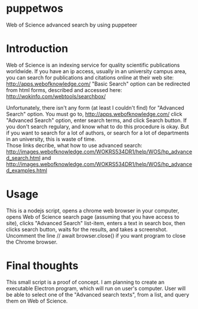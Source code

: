 # puppetwos
Web of Science advanced search by using puppeteer

# Introduction
Web of Science is an indexing service for quality scientific publications worldwide. If you have an ip access, usually in an university campus area, you can search for publications and citations online at their web site: http://apps.webofknowledge.com/
"Basic Search" option can be redirected from html forms, described and accessed here: http://wokinfo.com/webtools/searchbox/

Unfortunately, there isn't any form (at least I couldn't find) for "Advanced Search" option. You must go to, http://apps.webofknowledge.com/ click "Advanced Search" option, enter search terms, and click Search button.
If you don't search regulary, and know what to do this procedure is okay. But if you want to search for a lot of authors, or search for a lot of departments in an university, this is waste of time.  
Those links decribe, what how to use advanced search: http://images.webofknowledge.com/WOKRS534DR1/help/WOS/hp_advanced_search.html
and http://images.webofknowledge.com/WOKRS534DR1/help/WOS/hp_advanced_examples.html

# Usage
This is a nodejs script, opens a chrome web browser in your computer, opens Web of Science search page (assuming that you have access to site), clicks "Advanced Search" list-item, enters a text in search box, then clicks search button, waits for the results, and takes a screenshot. Uncomment the line //    await browser.close() if you want program to close the Chrome browser.

# Final thoughts
This small script is a proof of concept. I am planning to create an executable Electron program, which will run on user's computer. User will be able to select one of the "Advanced search texts", from a list, and query them on Web of Science.
